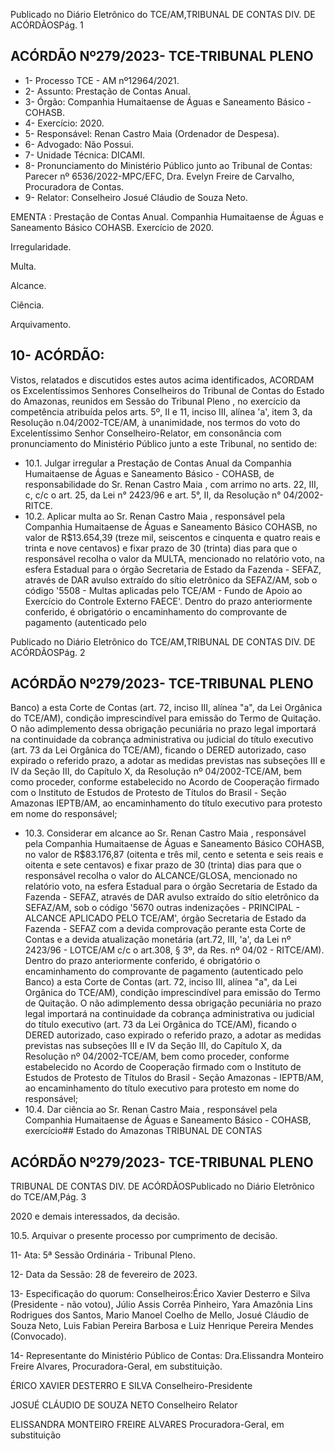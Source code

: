 Publicado  no  Diário  Eletrônico do TCE/AM,TRIBUNAL DE CONTAS DIV. DE ACÓRDÃOSPág. 1

## ACÓRDÃO Nº279/2023- TCE-TRIBUNAL PLENO

- 1- Processo TCE - AM nº12964/2021.
- 2- Assunto: Prestação de Contas Anual.
- 3- Órgão: Companhia Humaitaense de Águas e Saneamento Básico - COHASB.
- 4- Exercício: 2020.
- 5- Responsável: Renan Castro Maia (Ordenador de Despesa).
- 6- Advogado: Não Possui.
- 7- Unidade Técnica: DICAMI.
- 8- Pronunciamento  do  Ministério  Público  junto  ao  Tribunal  de  Contas: Parecer  nº 6536/2022-MPC/EFC, Dra. Evelyn Freire de Carvalho, Procuradora de Contas.
- 9- Relator: Conselheiro Josué Cláudio de Souza Neto.

EMENTA :  Prestação  de  Contas  Anual.  Companhia Humaitaense  de  Águas  e  Saneamento  Básico  COHASB. Exercício de 2020.

Irregularidade.

Multa.

Alcance.

Ciência.

Arquivamento.

## 10-  ACÓRDÃO:

Vistos, relatados e discutidos estes autos acima identificados, ACORDAM os Excelentíssimos Senhores Conselheiros do Tribunal de Contas do Estado do Amazonas, reunidos em Sessão do Tribunal Pleno , no exercício da competência atribuída pelos arts. 5º, II e 11, inciso III, alínea 'a', item 3, da Resolução n.04/2002-TCE/AM, à unanimidade, nos termos do voto do Excelentíssimo Senhor Conselheiro-Relator, em consonância com pronunciamento do Ministério Público junto a este Tribunal, no sentido de:

- 10.1. Julgar irregular a Prestação de Contas Anual da Companhia Humaitaense  de  Águas  e  Saneamento  Básico  -  COHASB,  de responsabilidade do Sr. Renan Castro Maia , com arrimo no arts. 22, III,  c,  c/c  o  art.  25,  da  Lei  n°  2423/96  e  art.  5°,  II,  da  Resolução  n° 04/2002-RITCE.
- 10.2. Aplicar multa ao Sr. Renan Castro Maia , responsável pela Companhia  Humaitaense  de  Águas  e  Saneamento  Básico  COHASB, no valor de R$13.654,39 (treze mil, seiscentos e cinquenta e  quatro  reais  e  trinta  e  nove  centavos)  e  fixar  prazo  de 30 (trinta) dias para que o responsável recolha o valor da MULTA, mencionado no  relatório  voto,  na  esfera  Estadual  para  o  órgão  Secretaria  de Estado da Fazenda - SEFAZ, através de DAR avulso extraído do sítio eletrônico da SEFAZ/AM, sob o código '5508 - Multas aplicadas pelo TCE/AM  -  Fundo  de  Apoio  ao  Exercício  do  Controle  Externo  FAECE'.  Dentro  do  prazo  anteriormente  conferido,  é  obrigatório  o encaminhamento  do  comprovante  de  pagamento  (autenticado  pelo

Publicado  no  Diário  Eletrônico do TCE/AM,TRIBUNAL DE CONTAS DIV. DE ACÓRDÃOSPág. 2

## ACÓRDÃO Nº279/2023- TCE-TRIBUNAL PLENO

Banco) a esta Corte de Contas (art. 72, inciso III, alínea "a", da Lei Orgânica  do  TCE/AM),  condição  imprescindível  para  emissão  do Termo de Quitação. O não adimplemento dessa obrigação pecuniária no prazo legal importará na continuidade da cobrança administrativa ou  judicial  do  título  executivo  (art.  73  da  Lei  Orgânica  do  TCE/AM), ficando o DERED autorizado, caso expirado o referido prazo, a adotar as medidas previstas nas subseções III e IV da Seção III, do Capítulo X, da Resolução nº 04/2002-TCE/AM, bem como proceder, conforme estabelecido  no  Acordo  de  Cooperação  firmado  com  o  Instituto  de Estudos  de  Protesto  de  Títulos  do  Brasil  -  Seção  Amazonas  IEPTB/AM, ao encaminhamento do título executivo para protesto em nome do responsável;

- 10.3. Considerar  em  alcance ao Sr. Renan  Castro  Maia , responsável pela Companhia  Humaitaense  de  Águas  e  Saneamento  Básico  COHASB, no valor de R$83.176,87 (oitenta e três mil, cento e setenta e seis reais e oitenta e sete centavos) e fixar prazo de 30 (trinta) dias para  que  o  responsável  recolha  o valor do  ALCANCE/GLOSA, mencionado  no  relatório  voto,  na  esfera  Estadual  para  o  órgão Secretaria de Estado da Fazenda - SEFAZ, através de DAR avulso extraído  do  sítio  eletrônico  da  SEFAZ/AM,  sob  o  código  '5670  outras  indenizações  -  PRINCIPAL  -  ALCANCE  APLICADO  PELO TCE/AM', órgão Secretaria de Estado da Fazenda - SEFAZ com a devida  comprovação  perante  esta  Corte  de  Contas  e  a  devida atualização monetária (art.72, III, 'a', da Lei nº 2423/96 - LOTCE/AM c/c o art.308, § 3º, da Res. nº 04/02 - RITCE/AM). Dentro do prazo anteriormente conferido, é obrigatório o encaminhamento do comprovante de pagamento (autenticado pelo Banco) a esta Corte de Contas  (art.  72,  inciso  III,  alínea  "a",  da  Lei  Orgânica  do  TCE/AM), condição imprescindível para emissão do Termo de Quitação. O não adimplemento dessa obrigação pecuniária no prazo legal importará na continuidade da cobrança administrativa ou judicial do título executivo (art.  73  da  Lei  Orgânica  do  TCE/AM),  ficando  o  DERED  autorizado, caso  expirado  o  referido  prazo,  a  adotar  as  medidas  previstas  nas subseções  III  e  IV  da  Seção  III,  do  Capítulo  X,  da  Resolução  nº 04/2002-TCE/AM,  bem  como  proceder,  conforme  estabelecido  no Acordo  de  Cooperação  firmado  com  o  Instituto  de  Estudos  de Protesto  de  Títulos  do  Brasil  -  Seção  Amazonas  -  IEPTB/AM,  ao encaminhamento  do  título  executivo  para  protesto  em  nome  do responsável;
- 10.4. Dar ciência ao Sr. Renan Castro Maia , responsável pela Companhia Humaitaense de Águas e Saneamento Básico - COHASB, exercício## Estado do Amazonas TRIBUNAL DE CONTAS

## ACÓRDÃO Nº279/2023- TCE-TRIBUNAL PLENO

TRIBUNAL DE CONTAS DIV. DE ACÓRDÃOSPublicado  no  Diário  Eletrônico do TCE/AM,Pág. 3

2020 e demais interessados, da decisão.

10.5. Arquivar o presente processo por cumprimento de decisão.

11-  Ata: 5ª Sessão Ordinária - Tribunal Pleno.

12-  Data da Sessão: 28 de fevereiro de 2023.

13-  Especificação do quorum: Conselheiros:Érico Xavier Desterro e Silva (Presidente - não  votou), Júlio Assis Corrêa Pinheiro, Yara Amazônia Lins Rodrigues dos Santos, Mario  Manoel  Coelho  de  Mello,  Josué  Cláudio  de  Souza  Neto,  Luis  Fabian  Pereira Barbosa e Luiz Henrique Pereira Mendes (Convocado).

14-  Representante  do  Ministério  Público  de  Contas: Dra.Elissandra  Monteiro  Freire Alvares, Procuradora-Geral, em substituição.

ÉRICO XAVIER DESTERRO E SILVA Conselheiro-Presidente

JOSUÉ CLÁUDIO DE SOUZA NETO Conselheiro Relator

ELISSANDRA MONTEIRO FREIRE ALVARES Procuradora-Geral, em substituição
